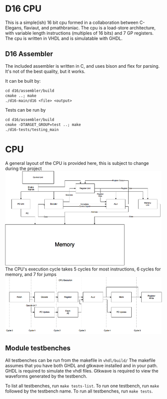 # D16 CPU
This is a simple(ish) 16 bit cpu formed in a collaboration between C-Elegans, flaviaut, and pmathbraniac.
The cpu is a load-store architecture, with variable length instructions (multiples of 16 bits) and 7 GP registers.
The cpu is written in VHDL and is simulatable with GHDL.


## D16 Assembler
The included assembler is written in C, and uses bison and flex for parsing. It's not of the best quality, but it works.


It can be built by:

```
cd d16/assembler/build
cmake ..; make
./d16-main/d16 <file> <output>
```

Tests can be run by

```
cd d16/assembler/build
cmake -DTARGET_GROUP=test ..; make
./d16-tests/testing_main
```

# CPU 
A general layout of the CPU is provided here, this is subject to change during the project
![alt text](https://raw.githubusercontent.com/C-Elegans/d16/master/D16%20Cpu%20Diagram.png "D16 CPU Diagram")
The CPU's execution cycle takes 5 cycles for most instructions, 6 cycles for memory, and 7 for jumps
![alt text](https://raw.githubusercontent.com/C-Elegans/d16/master/CPU%20Execution.png "D16 Execution Diagram")
## Module testbenches
All testbenches can be run from the makefile in `vhdl/build/`
The makefile assumes that you have both GHDL and gtkwave installed and in your path. 
GHDL is required to simulate the vhdl files.
Gtkwave is required to view the waveforms generated by the testbench.

To list all testbenches, run `make tests-list`. 
To run one testbench, run `make` followed by the testbench name.
To run all testbenches, run `make tests`.


